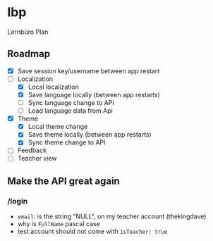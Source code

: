 # lbp

Lernbüro Plan

## Roadmap
* [x] Save session key/username between app restart
* [ ] Localization
    * [x] Local localization
    * [x] Save language locally (between app restarts)
    * [ ] Sync language change to API
    * [ ] Load language data from Api 
* [x] Theme
    * [x] Local theme change
    * [x] Save theme locally (between app restarts)
    * [x] Sync theme change to API
* [ ] Feedback
* [ ] Teacher view 

## Make the API great again

### /login
* `email`: is the string "NULL", on my teacher account (thekingdave)
* why is `FullName` pascal case
* test account should not come with `isTeacher: true`
